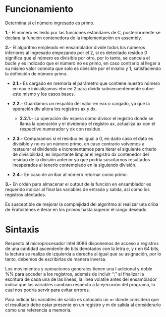 # **Funcionamiento**

Determina si el número ingresado es primo.

**1.-** El número es leído por las funciones estándares de C, posteriormente se declara la función contenedora de la implementación en assembly.

**2.-** El algoritmo empleado en ensamblador divide todos los números inferiores al ingresado empezando por el 2, si es detectado residuo 0 significa que el número es divisible por otro, por lo tanto, se cancela el bucle y es indicado que el número no es primo, en caso contrario al llegar a su mismo valor connota que solo es divisible por el mismo y 1, satisfaciendo la definición de número primo.

- **2.1.-** Es cargado en memoria el parámetro que contiene nuestro número en eax e inicializamos ebx en 2 para dividir subsecuentemente sobre este mismo y los casos bases.

- **2.2.-** Guardamos un respaldo del valor en eax o cargado, ya que la operación div altera los registros ax y dx.

  - **2.2.1.-** La operación div espera como divisor el registro donde se llama la operación y el dividendo el registro ax, actualiza ax con el respectivo numerador y dx con residuo.

- **2.3.-** Comparamos si el residuo es igual a 0, en dado caso el dato es divisible y no es un número primo, en caso contrario volvemos a restaurar el dividendo e incrementamos para iterar el siguiente criterio de divisibilidad, es importante limpiar el registro dx contenedor del residuo de la división anterior ya que podría suscitarnos resultados inesperados al tenerlo contemplado en la siguiendo división.

- **2.4.-** En caso de arribar al número retornar como primo.

**3.-** En orden para almacenar el output de la función en ensamblador es requerido indicar al final las variables de entrada y salida, así como los registros afectados.

Es susceptible de mejorar la complejidad del algoritmo al realizar una criba de Eratóstenes e iterar en los primos hasta superar el rango deseado.

# **Sintaxis**

Respecto al microprocesador Intel 8086 disponemos de acceso a registros de una cantidad ascendente de bits denotados con la letra e, y r en 64 bits, la lectura se realiza de izquierda a derecha al igual que su asignación, por lo tanto, debemos de escribirlas de manera inversa.

Los movimientos y operaciones generales tienen una l adicional y doble %% para acceder a los registros, además de incluir “;” al finalizar la escritura de cada una de las líneas, la línea volatile antes del ensamblador indica que las variables cambian respecto a la ejecución del programa, lo cual nos podría servir para evitar errores.

Para indicar las variables de salida es colocado un =r donde considera que el resultado debe estar presente en un registro y m de salida al considerarlo como una referencia a memoria.
